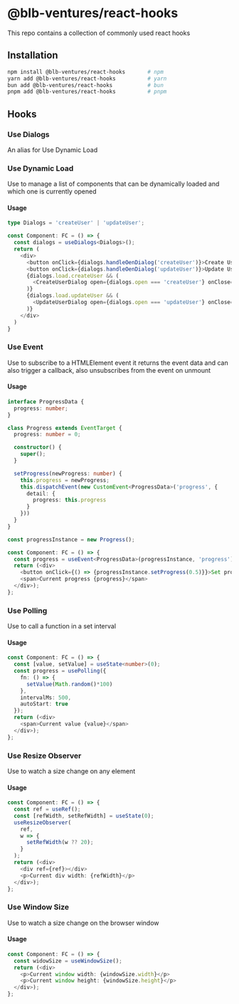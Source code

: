 # @blb-ventures/react-hooks

This repo contains a collection of commonly used react hooks

## Installation

```sh
npm install @blb-ventures/react-hooks       # npm
yarn add @blb-ventures/react-hooks          # yarn
bun add @blb-ventures/react-hooks           # bun
pnpm add @blb-ventures/react-hooks          # pnpm
```

## Hooks

### Use Dialogs

An alias for Use Dynamic Load


### Use Dynamic Load

Use to manage a list of components that can be dynamically loaded and which one is currently opened

#### Usage

```ts
type Dialogs = 'createUser' | 'updateUser';

const Component: FC = () => {
  const dialogs = useDialogs<Dialogs>();
  return (
    <div>
      <button onClick={dialogs.handleOenDialog('createUser')}>Create User</button>
      <button onClick={dialogs.handleOenDialog('updateUser')}>Update User</button>
      {dialogs.load.createUser && (
        <CreateUserDialog open={dialogs.open === 'createUser'} onClose={dialogs.handleCloseDialog}>
      )}
      {dialogs.load.updateUser && (
        <UpdateUserDialog open={dialogs.open === 'updateUser'} onClose={dialogs.handleCloseDialog}>
      )}
    </div>
  )
}
```

### Use Event

Use to subscribe to a HTMLElement event it returns the event data and can also trigger a callback, also unsubscribes from the event on unmount

#### Usage

```ts
interface ProgressData {
  progress: number;
}

class Progress extends EventTarget {
  progress: number = 0;

  constructor() {
    super();
  }

  setProgress(newProgress: number) {
    this.progress = newProgress;
    this.dispatchEvent(new CustomEvent<ProgressData>('progress', {
      detail: {
        progress: this.progress
      }
    }))
  }
}

const progressInstance = new Progress();

const Component: FC = () => {
  const progress = useEvent<ProgressData>(progressInstance, 'progress');
  return (<div>
    <button onClick={() => {progressInstance.setProgress(0.5)}}>Set progress to 0.5</button>
    <span>Current progress {progress}</span>
  </div>);
};
```

### Use Polling

Use to call a function in a set interval

#### Usage

```ts
const Component: FC = () => {
  const [value, setValue] = useState<number>(0);
  const progress = usePolling({
    fn: () => {
      setValue(Math.random()*100)
    },
    intervalMs: 500,
    autoStart: true
  });
  return (<div>
    <span>Current value {value}</span>
  </div>);
};
```

### Use Resize Observer

Use to watch a size change on any element

#### Usage

```ts
const Component: FC = () => {
  const ref = useRef();
  const [refWidth, setRefWidth] = useState(0);
  useResizeObserver(
    ref,
    w => {
      setRefWidth(w ?? 20);
    }
  );
  return (<div>
    <div ref={ref}></div>
    <p>Current div width: {refWidth}</p>
  </div>);
};
```

### Use Window Size

Use to watch a size change on the browser window

#### Usage

```ts
const Component: FC = () => {
  const widowSize = useWindowSize();
  return (<div>
    <p>Current window width: {windowSize.width}</p>
    <p>Current window height: {windowSize.height}</p>
  </div>);
};
```

